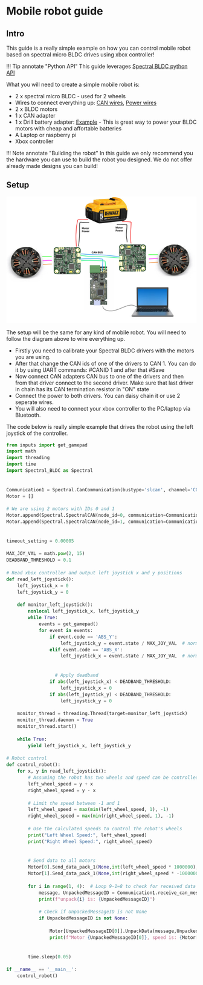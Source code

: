 # Mobile robot guide


## **Intro**
This guide is a really simple example on how you can control mobile robot based on spectral micro BLDC drives using xbox controller! <br />

!!! Tip annotate "Python API" 
    This guide leverages [Spectral BLDC python API](https://github.com/PCrnjak/Spectral-BLDC-Python/tree/main)

What you will need to create a simple mobile robot is:

* 2 x spectral micro BLDC - used for 2 wheels 
* Wires to connect everything up: [CAN wires](https://source-robotics.com/products/spectral-micro-can-cable), [Power wires](https://source-robotics.com/products/spectral-micro-power-cable)
* 2 x BLDC motors
* 1 x CAN adapter
* 1 x Drill battery adapter: [Example](https://s.click.aliexpress.com/e/_DExmYtl) - This is great way to power your BLDC motors with cheap and affortable batteries
* A Laptop or raspberry pi
* Xbox controller

!!! Note annotate "Building the robot" 
    In this guide we only recommend you the hardware you can use to build the robot you designed. We do not offer already made designs you can build!

## **Setup**

<p align="left"> <img src="../assets/AMR_setup.PNG" alt="drawing" width="700"/> <br /> </p>

The setup will be the same for any kind of mobile robot. You will need to follow the  diagram above to wire everything up.

* Firstly you need to calibrate your Spectral BLDC drivers with the motors you are using. 
* After that change the CAN ids of one of the drivers to CAN 1. You can do it by using UART commands: #CANID 1 and after that #Save
* Now connect CAN adapters CAN bus to one of the drivers and then from that driver connect to the second driver. Make sure that last driver in chain has its CAN termination resistor in "ON" state
* Connect the power to both drivers. You can daisy chain it or use 2 seperate wires.
* You will also need to connect your xbox controller to the PC/laptop via Bluetooth.

The code below is really simple example that drives the robot using the left joystick of the controller.


``` py title="Spectral_mobile_robot_xbox.py"
from inputs import get_gamepad
import math
import threading
import time
import Spectral_BLDC as Spectral


Communication1 = Spectral.CanCommunication(bustype='slcan', channel='COM3', bitrate=1000000)
Motor = []

# We are using 2 motors with IDs 0 and 1
Motor.append(Spectral.SpectralCAN(node_id=0, communication=Communication1))
Motor.append(Spectral.SpectralCAN(node_id=1, communication=Communication1))


timeout_setting = 0.00005

MAX_JOY_VAL = math.pow(2, 15)
DEADBAND_THRESHOLD = 0.1

# Read xbox controller and output left joystick x and y positions
def read_left_joystick():
    left_joystick_x = 0
    left_joystick_y = 0
    
    def monitor_left_joystick():
        nonlocal left_joystick_x, left_joystick_y
        while True:
            events = get_gamepad()
            for event in events:
                if event.code == 'ABS_Y':
                    left_joystick_y = event.state / MAX_JOY_VAL  # normalize between -1 and 1
                elif event.code == 'ABS_X':
                    left_joystick_x = event.state / MAX_JOY_VAL  # normalize between -1 and 1


                  # Apply deadband
                if abs(left_joystick_x) < DEADBAND_THRESHOLD:
                    left_joystick_x = 0
                if abs(left_joystick_y) < DEADBAND_THRESHOLD:
                    left_joystick_y = 0

    monitor_thread = threading.Thread(target=monitor_left_joystick)
    monitor_thread.daemon = True
    monitor_thread.start()

    while True:
        yield left_joystick_x, left_joystick_y

# Robot control 
def control_robot():
    for x, y in read_left_joystick():
        # Assuming the robot has two wheels and speed can be controlled independently
        left_wheel_speed = y + x
        right_wheel_speed = y - x
        
        # Limit the speed between -1 and 1
        left_wheel_speed = max(min(left_wheel_speed, 1), -1)
        right_wheel_speed = max(min(right_wheel_speed, 1), -1)
        
        # Use the calculated speeds to control the robot's wheels        
        print("Left Wheel Speed:", left_wheel_speed)
        print("Right Wheel Speed:", right_wheel_speed)


        # Send data to all motors
        Motor[0].Send_data_pack_1(None,int(left_wheel_speed * 1000000),0)
        Motor[1].Send_data_pack_1(None,int(right_wheel_speed * -1000000),0)

        for i in range(1, 4):  # Loop 9-1=8 to check for received data
            message, UnpackedMessageID = Communication1.receive_can_messages(timeout=timeout_setting)
            print(f"unpack{i} is: {UnpackedMessageID}")

            # Check if UnpackedMessageID is not None 
            if UnpackedMessageID is not None:
                
                Motor[UnpackedMessageID[0]].UnpackData(message,UnpackedMessageID)
                print(f"Motor {UnpackedMessageID[0]}, speed is: {Motor[UnpackedMessageID[0]].speed}")


        time.sleep(0.05)

if __name__ == '__main__':
    control_robot()

```